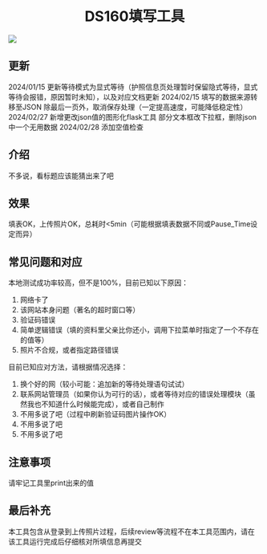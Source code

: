 <h1 align="center">DS160填写工具</h1>

[![](https://img.shields.io/badge/license-Anti%20996-blue)](https://github.com/996icu/996.ICU)
## 更新
2024/01/15 更新等待模式为显式等待（护照信息页处理暂时保留隐式等待，显式等待会报错，原因暂时未知），以及对应文档更新
2024/02/15 填写的数据来源转移至JSON
           除最后一页外，取消保存处理（一定提高速度，可能降低稳定性）
2024/02/27 新增更改json值的图形化flask工具
           部分文本框改下拉框，删除json中一个无用数据
2024/02/28 添加空值检查

## 介绍

不多说，看标题应该能猜出来了吧

## 效果

填表OK，上传照片OK，总耗时<5min（可能根据填表数据不同或Pause_Time设定而异）

## 常见问题和对应

本地测试成功率较高，但不是100%，目前已知以下原因：
1. 网络卡了
2. 该网站本身问题（著名的超时窗口等）
3. 验证码错误
4. 简单逻辑错误（填的资料里父亲比你还小，调用下拉菜单时指定了一个不存在的值等）
5. 照片不合规，或者指定路径错误

目前已知应对方法，请根据情况选择：
1. 换个好的网（较小可能：追加新的等待处理语句试试）
2. 联系网站管理员（如果你认为可行的话），或者等待对应的错误处理模块（虽然我也不知道什么时候能完成），或者自己制作
3. 不用多说了吧（过程中刷新验证码图片操作OK）
4. 不用多说了吧
5. 不用多说了吧

## 注意事项

请牢记工具里print出来的值

## 最后补充

本工具包含从登录到上传照片过程，后续review等流程不在本工具范围内，请在该工具运行完成后仔细核对所填信息再提交

